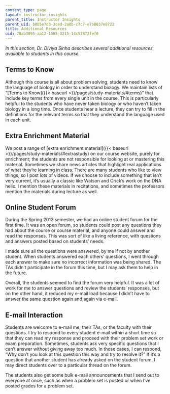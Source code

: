 ```yaml
---
content_type: page
layout: instructor_insights
parent_title: Instructor Insights
parent_uid: b0b5e7d3-3ced-2a0b-c7c7-e7b0037e8722
title: Additional Resources
uid: 78ab3095-aa12-1565-3215-14c52872fef0
---
```


_In this section, Dr. Diviya Sinha describes several additional resources available to students in this course._

Terms to Know
-------------

Although this course is all about problem solving, students need to know the language of biology in order to understand biology. We maintain lists of “[Terms to Know]({{< baseurl >}}/pages/study-materials/#terms)” that include key terms from every single unit in the course. This is particularly helpful to the students who have never taken biology or who haven’t taken biology in a long time. Once students hear a lecture, they can try to fill in the definitions for the relevant terms so that they understand the language used in each unit.

Extra Enrichment Material
-------------------------

We post a range of [extra enrichment material]({{< baseurl >}}/pages/study-materials/#extrastudy) on our course website, purely for enrichment; the students are not responsible for looking at or mastering this material. Sometimes we share news articles that highlight real applications of what they’re learning in class. There are many students who like to view things, so I post lots of videos. If we choose to include something that isn’t very current, it’s usually a classic like Watson and Crick’s work on the DNA helix. I mention these materials in recitations, and sometimes the professors mention the materials during lecture as well.

Online Student Forum
--------------------

During the Spring 2013 semester, we had an online student forum for the first time. It was an open forum, so students could post any questions they had about the course or course material, and anyone could answer and read the responses. This was sort of like a living reference, with questions and answers posted based on students’ needs.

I made sure all the questions were answered, by me if not by another student. When students answered each others’ questions, I went through each answer to make sure no incorrect information was being shared. The TAs didn’t participate in the forum this time, but I may ask them to help in the future.

Overall, the students seemed to find the forum very helpful. It was a lot of work for me to answer questions and review the students’ responses, but on the other hand, it reduced my e-mail load because I didn’t have to answer the same question again and again via e-mail.

E-mail Interaction
------------------

Students are welcome to e-mail me, their TAs, or the faculty with their questions. I try to respond to every student e-mail within a short time so that they can read my response and proceed with their problem set work or exam preparation. Sometimes, students ask very specific questions that I can’t answer without giving away too much. In those cases, I can respond, “Why don’t you look at this question this way and try to resolve it?” If it’s a question that another student has already asked on the student forum, I may direct students over to a particular thread on the forum.

The students also get some bulk e-mail announcements that I send out to everyone at once, such as when a problem set is posted or when I’ve posted grades for a problem set.